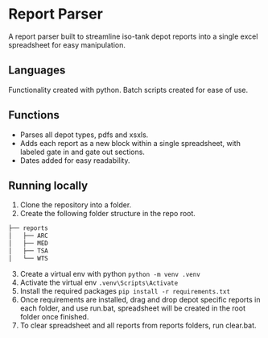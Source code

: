 # Report Parser
A report parser built to streamline iso-tank depot reports into a single excel spreadsheet for easy manipulation.

## Languages
Functionality created with python. Batch scripts created for ease of use.

## Functions
- Parses all depot types, pdfs and xsxls.
- Adds each report as a new block within a single spreadsheet, with labeled gate in and gate out sections.
- Dates added for easy readability.
 
## Running locally
1. Clone the repository into a folder.
2. Create the following folder structure in the repo root.
```bash
├── reports
│   ├── ARC
│   ├── MED
│   ├── TSA
│   └── WTS
```
3. Create a virtual env with python ```python -m venv .venv```
4. Activate the virtual env ```.venv\Scripts\Activate```
5. Install the required packages ```pip install -r requirements.txt```
6. Once requirements are installed, drag and drop depot specific reports in each folder, and use run.bat, spreadsheet will be created in the root folder once finished.
7. To clear spreadsheet and all reports from reports folders, run clear.bat.
